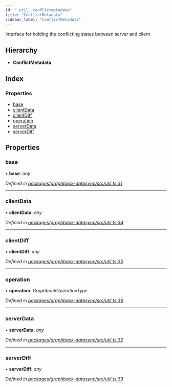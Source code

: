 ```yaml
---
id: "_util_.conflictmetadata"
title: "ConflictMetadata"
sidebar_label: "ConflictMetadata"
---
```


Interface for holding the conflicting states
between server and client

## Hierarchy

* **ConflictMetadata**

## Index

### Properties

* [base](_util_.conflictmetadata.md#base)
* [clientData](_util_.conflictmetadata.md#clientdata)
* [clientDiff](_util_.conflictmetadata.md#clientdiff)
* [operation](_util_.conflictmetadata.md#operation)
* [serverData](_util_.conflictmetadata.md#serverdata)
* [serverDiff](_util_.conflictmetadata.md#serverdiff)

## Properties

###  base

• **base**: *any*

*Defined in [packages/graphback-datasync/src/util.ts:31](https://github.com/aerogear/graphback/blob/bc616b51/packages/graphback-datasync/src/util.ts#L31)*

___

###  clientData

• **clientData**: *any*

*Defined in [packages/graphback-datasync/src/util.ts:34](https://github.com/aerogear/graphback/blob/bc616b51/packages/graphback-datasync/src/util.ts#L34)*

___

###  clientDiff

• **clientDiff**: *any*

*Defined in [packages/graphback-datasync/src/util.ts:35](https://github.com/aerogear/graphback/blob/bc616b51/packages/graphback-datasync/src/util.ts#L35)*

___

###  operation

• **operation**: *GraphbackOperationType*

*Defined in [packages/graphback-datasync/src/util.ts:36](https://github.com/aerogear/graphback/blob/bc616b51/packages/graphback-datasync/src/util.ts#L36)*

___

###  serverData

• **serverData**: *any*

*Defined in [packages/graphback-datasync/src/util.ts:32](https://github.com/aerogear/graphback/blob/bc616b51/packages/graphback-datasync/src/util.ts#L32)*

___

###  serverDiff

• **serverDiff**: *any*

*Defined in [packages/graphback-datasync/src/util.ts:33](https://github.com/aerogear/graphback/blob/bc616b51/packages/graphback-datasync/src/util.ts#L33)*
